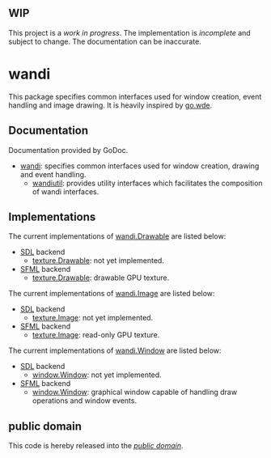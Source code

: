 WIP
---

This project is a *work in progress*. The implementation is *incomplete* and
subject to change. The documentation can be inaccurate.

wandi
=====

This package specifies common interfaces used for window creation, event
handling and image drawing. It is heavily inspired by [go.wde][].

[go.wde]: https://github.com/skelterjohn/go.wde

Documentation
-------------

Documentation provided by GoDoc.

- [wandi][]: specifies common interfaces used for window creation, drawing and
event handling.
   - [wandiutil][wandi/wandiutil]: provides utility interfaces which facilitates
   the composition of wandi interfaces.

[wandi]: http://godoc.org/github.com/mewmew/wandi
[wandi/wandiutil]: http://godoc.org/github.com/mewmew/wandi/wandiutil

Implementations
---------------

The current implementations of [wandi.Drawable][] are listed below:

- [SDL][] backend
   - [texture.Drawable][sdl/texture#Drawable]: not yet implemented.
- [SFML][] backend
   - [texture.Drawable][sfml/texture#Drawable]: drawable GPU texture.

[wandi.Drawable]: http://godoc.org/github.com/mewmew/wandi#Drawable
[SDL]: http://www.libsdl.org/
[SFML]: http://www.sfml-dev.org/
[sdl/texture#Drawable]: http://godoc.org/github.com/mewmew/sdl/texture#Drawable
[sfml/texture#Drawable]: http://godoc.org/github.com/mewmew/sfml/texture#Drawable

The current implementations of [wandi.Image][] are listed below:

- [SDL][] backend
   - [texture.Image][sdl/texture#Image]: not yet implemented.
- [SFML][] backend
   - [texture.Image][sfml/texture#Image]: read-only GPU texture.

[wandi.Image]: http://godoc.org/github.com/mewmew/wandi#Image
[sdl/texture#Image]: http://godoc.org/github.com/mewmew/sdl/texture#Image
[sfml/texture#Image]: http://godoc.org/github.com/mewmew/sfml/texture#Image

The current implementations of [wandi.Window][] are listed below:

- [SDL][] backend
   - [window.Window][sdl/window#Window]: not yet implemented.
- [SFML][] backend
   - [window.Window][sfml/window#Window]: graphical window capable of handling
   draw operations and window events.

[wandi.Window]: http://godoc.org/github.com/mewmew/wandi#Window
[sdl/window#Window]: http://godoc.org/github.com/mewmew/sdl/window#Window
[sfml/window#Window]: http://godoc.org/github.com/mewmew/sfml/window#Window

public domain
-------------

This code is hereby released into the *[public domain][]*.

[public domain]: https://creativecommons.org/publicdomain/zero/1.0/
